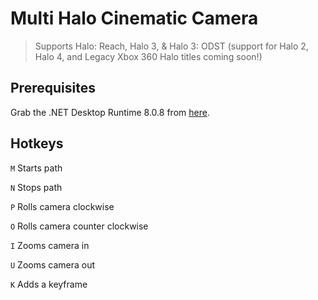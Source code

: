 # Multi Halo Cinematic Camera
> Supports Halo: Reach, Halo 3, & Halo 3: ODST
> (support for Halo 2, Halo 4, and Legacy Xbox 360 Halo titles coming soon!)

## Prerequisites
Grab the .NET Desktop Runtime 8.0.8 from [here](https://dotnet.microsoft.com/en-us/download/dotnet/8.0).

## Hotkeys
```M``` Starts path

```N``` Stops path

```P``` Rolls camera clockwise

```O``` Rolls camera counter clockwise

```I``` Zooms camera in

```U``` Zooms camera out

```K``` Adds a keyframe
